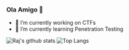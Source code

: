 ### Ola Amigo 👋


- 🔭 I’m currently working on CTFs
- 🌱 I’m currently learning Penetration Testing


![Raj's github stats](https://github-readme-stats.vercel.app/api?username=Rajchowdhury420&count_private=true&show_icons=true&theme=synthwave)
![Top Langs](https://github-readme-stats.vercel.app/api/top-langs/?username=Rajchowdhury420&layout=compact)
